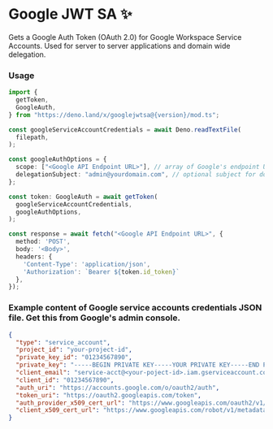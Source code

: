 # Google JWT SA ✨

Gets a Google Auth Token (OAuth 2.0) for Google Workspace Service Accounts. Used
for server to server applications and domain wide delegation.

### Usage

```ts
import {
  getToken,
  GoogleAuth,
} from "https://deno.land/x/googlejwtsa@{version}/mod.ts";

const googleServiceAccountCredentials = await Deno.readTextFile(
  filepath,
);

const googleAuthOptions = {
  scope: ["<Google API Endpoint URL>"], // array of Google's endpoint URLs
  delegationSubject: "admin@yourdomain.com", // optional subject for domain delegation
};

const token: GoogleAuth = await getToken(
  googleServiceAccountCredentials,
  googleAuthOptions,
);

const response = await fetch("<Google API Endpoint URL>", {
  method: 'POST',
  body: '<Body>',
  headers: {
    'Content-Type': 'application/json',
    'Authorization': `Bearer ${token.id_token}` 
  },
});
```

### Example content of Google service accounts credentials JSON file. Get this from Google's admin console.

```json
{
  "type": "service_account",
  "project_id": "your-project-id",
  "private_key_id": "01234567890",
  "private_key": "-----BEGIN PRIVATE KEY-----YOUR PRIVATE KEY-----END PRIVATE KEY-----",
  "client_email": "service-acct@<your-poject-id>.iam.gserviceaccount.com",
  "client_id": "01234567890",
  "auth_uri": "https://accounts.google.com/o/oauth2/auth",
  "token_uri": "https://oauth2.googleapis.com/token",
  "auth_provider_x509_cert_url": "https://www.googleapis.com/oauth2/v1/certs",
  "client_x509_cert_url": "https://www.googleapis.com/robot/v1/metadata/x509/service-acct%40your-service-account-name.iam.gserviceaccount.com"
}
```
